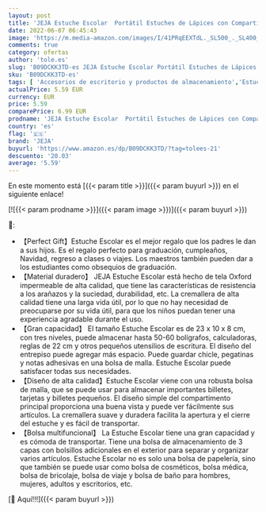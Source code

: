 ```yaml
---
layout: post
title: 'JEJA Estuche Escolar  Portátil Estuches de Lápices con Compartimentos  Gran Capacidad  para Adolescente  Escuela  Niñas  Niños - Gris'
date: 2022-06-07 06:45:43
image: 'https://m.media-amazon.com/images/I/41PRqEEXTdL._SL500_._SL400_.jpg'
comments: true
category: ofertas
author: 'tole.es'
slug: 'B09DCKK3TD-es JEJA Estuche Escolar Portátil Estuches de Lápices con...'
sku: 'B09DCKK3TD-es'
tags: [ 'Accesorios de escritorio y productos de almacenamiento','Estuches escolares','Material de oficina','Materiales, organizadores y dispensadores de escritorio','Oficina y papelería','escolar','jeja','lápices','🇪🇸', ]
actualPrice: 5.59 EUR
currency: EUR
price: 5.59
comparePrice: 6.99 EUR
prodname: 'JEJA Estuche Escolar  Portátil Estuches de Lápices con Compartimentos  Gran Capacidad  para Adolescente  Escuela  Niñas  Niños - Gris'
country: 'es'
flag: '🇪🇸'
brand: 'JEJA'
buyurl: 'https://www.amazon.es/dp/B09DCKK3TD/?tag=tolees-21'
descuento: '20.03'
average: '5.59'
---
```


En este momento está [{{< param title >}}]({{< param buyurl >}}) en el siguiente enlace!

[![{{< param prodname >}}]({{< param image >}})]({{< param buyurl >}})

🔎:

- 【Perfect Gift】Estuche Escolar es el mejor regalo que los padres le dan a sus hijos. Es el regalo perfecto para graduación, cumpleaños, Navidad, regreso a clases o viajes. Los maestros también pueden dar a los estudiantes como obsequios de graduación.
- 【Material duradero】 JEJA Estuche Escolar está hecho de tela Oxford impermeable de alta calidad, que tiene las características de resistencia a los arañazos y la suciedad, durabilidad, etc. La cremallera de alta calidad tiene una larga vida útil, por lo que no hay necesidad de preocuparse por su vida útil, para que los niños puedan tener una experiencia agradable durante el uso.
- 【Gran capacidad】 El tamaño Estuche Escolar es de 23 x 10 x 8 cm, con tres niveles, puede almacenar hasta 50-60 bolígrafos, calculadoras, reglas de 22 cm y otros pequeños utensilios de escritura. El diseño del entrepiso puede agregar más espacio. Puede guardar chicle, pegatinas y notas adhesivas en una bolsa de malla. Estuche Escolar puede satisfacer todas sus necesidades.
- 【Diseño de alta calidad】Estuche Escolar viene con una robusta bolsa de malla, que se puede usar para almacenar importantes billetes, tarjetas y billetes pequeños. El diseño simple del compartimento principal proporciona una buena vista y puede ver fácilmente sus artículos. La cremallera suave y duradera facilita la apertura y el cierre del estuche y es fácil de transportar.
- 【Bolsa multifuncional】 La Estuche Escolar tiene una gran capacidad y es cómoda de transportar. Tiene una bolsa de almacenamiento de 3 capas con bolsillos adicionales en el exterior para separar y organizar varios artículos. Estuche Escolar no es solo una bolsa de papelería, sino que también se puede usar como bolsa de cosméticos, bolsa médica, bolsa de bricolaje, bolsa de viaje y bolsa de baño para hombres, mujeres, adultos y escritorios, etc.

[🛒 Aquí!!!]({{< param buyurl >}})
